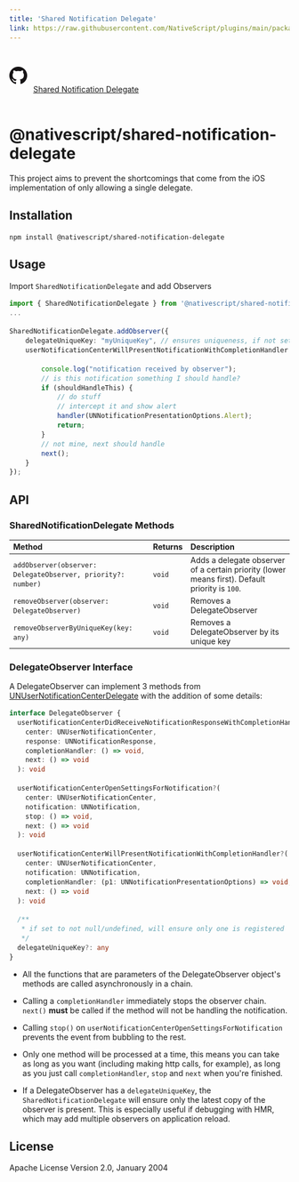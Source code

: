 ```yaml
---
title: 'Shared Notification Delegate'
link: https://raw.githubusercontent.com/NativeScript/plugins/main/packages/shared-notification-delegate/README.md
---
```


<div style="width: 100%; padding: 1.2em 0em">
	<img alt="github logo" src="../assets/images/github/GitHub-Mark-32px.png" style="display: inline; margin: 1em 0.5em 1em 0em">
	<a href="https://github.com/NativeScript/plugins/tree/main/packages/shared-notification-delegate" target="_blank" noopener>Shared Notification Delegate</a>
</div>

# @nativescript/shared-notification-delegate

This project aims to prevent the shortcomings that come from the iOS implementation of only allowing a single delegate.

## Installation

```cli
npm install @nativescript/shared-notification-delegate
```

## Usage

Import `SharedNotificationDelegate` and add Observers

```typescript
import { SharedNotificationDelegate } from '@nativescript/shared-notification-delegate';
...

SharedNotificationDelegate.addObserver({
    delegateUniqueKey: "myUniqueKey", // ensures uniqueness, if not set or is null/undefined, allows multiple of the same
    userNotificationCenterWillPresentNotificationWithCompletionHandler: (notificationCenter, notification, handler, stop, next) => {

        console.log("notification received by observer");
        // is this notification something I should handle?
        if (shouldHandleThis) {
            // do stuff
            // intercept it and show alert
            handler(UNNotificationPresentationOptions.Alert);
            return;
        }
        // not mine, next should handle
        next();
    }
});
```

## API

### SharedNotificationDelegate Methods

| Method                                                       | Returns | Description                                                                                    |
| :----------------------------------------------------------- | :------ | :--------------------------------------------------------------------------------------------- |
| `addObserver(observer: DelegateObserver, priority?: number)` | `void`  | Adds a delegate observer of a certain priority (lower means first). Default priority is `100`. |
| `removeObserver(observer: DelegateObserver)`                 | `void`  | Removes a DelegateObserver                                                                     |
| `removeObserverByUniqueKey(key: any)`                        | `void`  | Removes a DelegateObserver by its unique key                                                   |

### DelegateObserver Interface

A DelegateObserver can implement 3 methods from [UNUserNotificationCenterDelegate](https://developer.apple.com/documentation/usernotifications/unusernotificationcenterdelegate?language=objc) with the addition of some details:

```typescript
interface DelegateObserver {
  userNotificationCenterDidReceiveNotificationResponseWithCompletionHandler?(
    center: UNUserNotificationCenter,
    response: UNNotificationResponse,
    completionHandler: () => void,
    next: () => void
  ): void

  userNotificationCenterOpenSettingsForNotification?(
    center: UNUserNotificationCenter,
    notification: UNNotification,
    stop: () => void,
    next: () => void
  ): void

  userNotificationCenterWillPresentNotificationWithCompletionHandler?(
    center: UNUserNotificationCenter,
    notification: UNNotification,
    completionHandler: (p1: UNNotificationPresentationOptions) => void,
    next: () => void
  ): void

  /**
   * if set to not null/undefined, will ensure only one is registered
   */
  delegateUniqueKey?: any
}
```

- All the functions that are parameters of the DelegateObserver object's methods are called asynchronously in a chain.

- Calling a `completionHandler` immediately stops the observer chain. `next()` **must** be called if the method will not be handling the notification.

- Calling `stop()` on `userNotificationCenterOpenSettingsForNotification` prevents the event from bubbling to the rest.

- Only one method will be processed at a time, this means you can take as long as you want (including making http calls, for example), as long as you just call `completionHandler`, `stop` and `next` when you're finished.

- If a DelegateObserver has a `delegateUniqueKey`, the `SharedNotificationDelegate` will ensure only the latest copy of the observer is present. This is especially useful if debugging with HMR, which may add multiple observers on application reload.

## License

Apache License Version 2.0, January 2004
